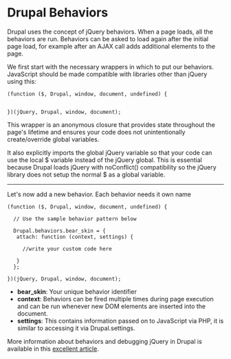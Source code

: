 # Drupal Behaviors

Drupal uses the concept of jQuery behaviors. When a page loads, all the behaviors are run. Behaviors can be asked to load again after the initial page load, for example after an AJAX call adds additional elements to the page. 

We first start with the necessary wrappers in which to put our behaviors. JavaScript should be made compatible with libraries other than jQuery using this:

```
(function ($, Drupal, window, document, undefined) {

 
})(jQuery, Drupal, window, document);
```

This wrapper is an anonymous closure that provides state throughout the page's lifetime and ensures your code does not unintentionally create/override global variables.

It also explicitly imports the global jQuery variable so that your code can use the local $ variable instead of the jQuery global. This is essential because Drupal loads jQuery with noConflict() compatibility so the jQuery library does not setup the normal $ as a global variable.

---

Let's now add a new behavior. Each behavior needs it own name
```
(function ($, Drupal, window, document, undefined) {

  // Use the sample behavior pattern below
  
  Drupal.behaviors.bear_skin = {
   attach: function (context, settings) {
     
     //write your custom code here
  
   }
  };
 
})(jQuery, Drupal, window, document);
```

* **bear_skin**: Your unique behavior identifier
* **context**: Behaviors can be fired multiple times during page execution and can be run whenever new DOM elements are inserted into the document.
* **settings**: This contains information passed on to JavaScript via PHP, it is similar to accessing it via Drupal.settings.

More information about behaviors and debugging jQuery in Drupal is available in this [excellent article](https://www.lullabot.com/articles/understanding-javascript-behaviors-in-drupal).